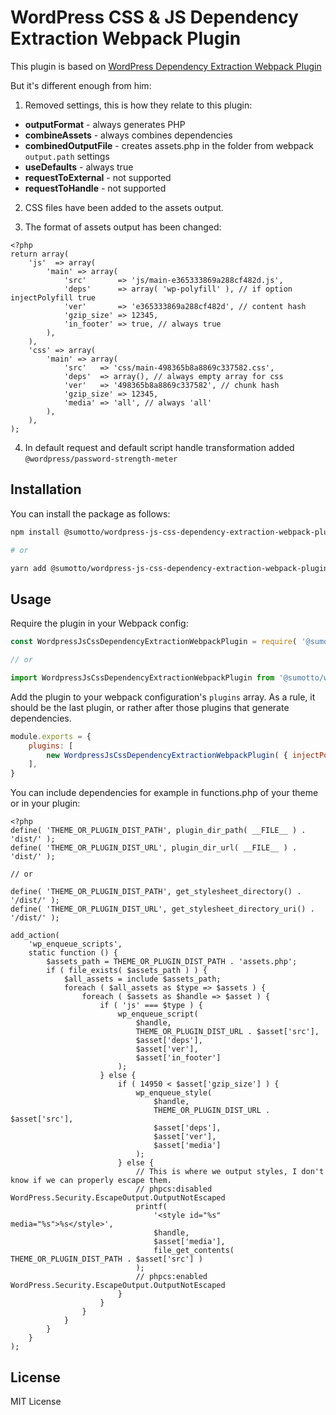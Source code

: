 # WordPress CSS & JS Dependency Extraction Webpack Plugin

This plugin is based
on [WordPress Dependency Extraction Webpack Plugin](https://www.npmjs.com/package/@wordpress/dependency-extraction-webpack-plugin)

But it's different enough from him:

1) Removed settings, this is how they relate to this plugin:

- **outputFormat** - always generates PHP
- **combineAssets** - always combines dependencies
- **combinedOutputFile** - creates assets.php in the folder from webpack `output.path` settings
- **useDefaults** - always true
- **requestToExternal** - not supported
- **requestToHandle** - not supported

2) CSS files have been added to the assets output.

3) The format of assets output has been changed:

```injectablephp
<?php
return array(
	'js'  => array(
		'main' => array(
			'src'       => 'js/main-e365333869a288cf482d.js',
			'deps'      => array( 'wp-polyfill' ), // if option injectPolyfill true
			'ver'       => 'e365333869a288cf482d', // content hash
			'gzip_size' => 12345,
			'in_footer' => true, // always true
		),
	),
	'css' => array(
		'main' => array(
			'src'   => 'css/main-498365b8a8869c337582.css',
			'deps'  => array(), // always empty array for css 
			'ver'   => '498365b8a8869c337582', // chunk hash
			'gzip_size' => 12345,
			'media' => 'all', // always 'all'
		),
	),
);

```

4) In default request and default script handle transformation added `@wordpress/password-strength-meter`

## Installation

You can install the package as follows:

```sh
npm install @sumotto/wordpress-js-css-dependency-extraction-webpack-plugin --save-dev

# or

yarn add @sumotto/wordpress-js-css-dependency-extraction-webpack-plugin --dev
```

## Usage

Require the plugin in your Webpack config:

```js
const WordpressJsCssDependencyExtractionWebpackPlugin = require( '@sumotto/wordpress-js-css-dependency-extraction-webpack-plugin' );

// or

import WordpressJsCssDependencyExtractionWebpackPlugin from '@sumotto/wordpress-js-css-dependency-extraction-webpack-plugin';
```

Add the plugin to your webpack configuration's `plugins` array. As a rule, it should be the last plugin, or rather after
those plugins that generate dependencies.

```js
module.exports = {
	plugins: [
		new WordpressJsCssDependencyExtractionWebpackPlugin( { injectPolyfill: true /* default false */ } ),
	],
}
```

You can include dependencies for example in functions.php of your theme or in your plugin:

```injectablephp
<?php
define( 'THEME_OR_PLUGIN_DIST_PATH', plugin_dir_path( __FILE__ ) . 'dist/' );
define( 'THEME_OR_PLUGIN_DIST_URL', plugin_dir_url( __FILE__ ) . 'dist/' );

// or

define( 'THEME_OR_PLUGIN_DIST_PATH', get_stylesheet_directory() . '/dist/' );
define( 'THEME_OR_PLUGIN_DIST_URL', get_stylesheet_directory_uri() . '/dist/' );

add_action(
	'wp_enqueue_scripts',
	static function () {
		$assets_path = THEME_OR_PLUGIN_DIST_PATH . 'assets.php';
		if ( file_exists( $assets_path ) ) {
			$all_assets = include $assets_path;
			foreach ( $all_assets as $type => $assets ) {
				foreach ( $assets as $handle => $asset ) {
					if ( 'js' === $type ) {
						wp_enqueue_script(
							$handle,
							THEME_OR_PLUGIN_DIST_URL . $asset['src'],
							$asset['deps'],
							$asset['ver'],
							$asset['in_footer']
						);
					} else {
						if ( 14950 < $asset['gzip_size'] ) {
							wp_enqueue_style(
								$handle,
								THEME_OR_PLUGIN_DIST_URL . $asset['src'],
								$asset['deps'],
								$asset['ver'],
								$asset['media']
							);
						} else {
							// This is where we output styles, I don't know if we can properly escape them.
							// phpcs:disabled WordPress.Security.EscapeOutput.OutputNotEscaped
							printf(
								'<style id="%s" media="%s">%s</style>',
								$handle,
								$asset['media'],
								file_get_contents( THEME_OR_PLUGIN_DIST_PATH . $asset['src'] )
							);
							// phpcs:enabled WordPress.Security.EscapeOutput.OutputNotEscaped
						}
					}
				}
			}
		}
	}
);

```

## License

MIT License
